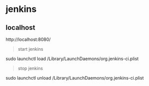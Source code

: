 # jenkins

## localhost
http://localhost:8080/

> start jenkins

sudo launchctl load /Library/LaunchDaemons/org.jenkins-ci.plist

> stop jenkins

sudo launchctl unload /Library/LaunchDaemons/org.jenkins-ci.plist
